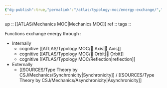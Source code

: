```yaml
---
{"dg-publish":true,"permalink":"/atlas/typology-moc/energy-exchange/","created":"","updated":"2023-03-09T10:20:07.873+01:00"}
---
```


up :: [[ATLAS/Mechanics MOC\|Mechanics MOC]]
ref :: 
tags :: 

Functions exchange energy through : 
- Internally
	- cognitive [[ATLAS/Typology MOC/🧲 Axis\|🧲 Axis]]
	- cognitive [[ATLAS/Typology MOC/🔄 Orbit\|🔄 Orbit]]
	- cognitive [[ATLAS/Typology MOC/Reflection\|reflection]]
- Externally 
	- [[SOURCES/Type Theory by CSJ/Mechanics/Synchronicity\|Synchronicity]] / [[SOURCES/Type Theory by CSJ/Mechanics/Asynchronicity\|Asynchronicity]]
